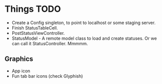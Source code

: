 Things TODO
===========

- Create a Config singleton, to point to localhost or some staging server.
- Finish StatusTableCell.
- PostStatusViewController.
- StatusModel - A remote model class to load and create statuses. Or we can call it StatusController. Mmmmm.


Graphics
--------

- App icon
- Fun tab bar icons (check Glyphish)